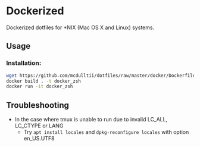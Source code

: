 Dockerized
========

Dockerized dotfiles for \*NIX (Mac OS X and Linux) systems.

Usage
------------

### Installation:

```bash
wget https://github.com/mcdulltii/dotfiles/raw/master/docker/Dockerfile
docker build . -t docker_zsh
docker run -it docker_zsh
```

Troubleshooting
------------

* In the case where tmux is unable to run due to invalid LC_ALL, LC_CTYPE or LANG
    * Try `apt install locales` and `dpkg-reconfigure locales` with option en_US.UTF8

